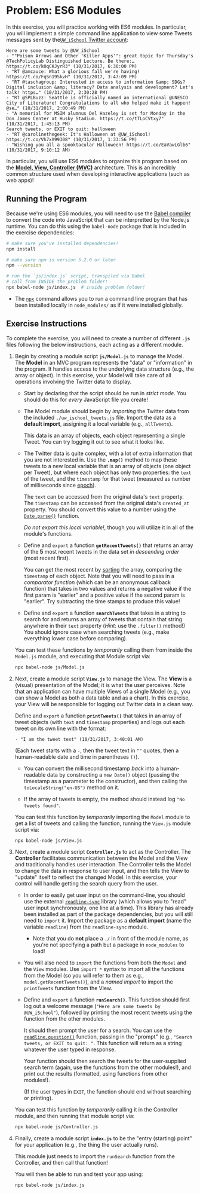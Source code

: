 # Problem: ES6 Modules

In this exercise, you will practice working with ES6 modules. In particular, you will implement a simple command line application to view some Tweets messages sent by the[`UW_iSchool` Twitter account](https://twitter.com/uw_ischool):

```
Here are some tweets by @UW_iSchool
- ""Poison Arrows and Other 'Killer Apps'": great topic for Thursday's @TechPolicyLab Distinguished Lecture. Be there:… https://t.co/k0qCKJyrR3" (10/31/2017, 6:30:00 PM)
- "RT @amcauce: What a glorious fall we're having! https://t.co/FqSn19SkvH" (10/31/2017, 3:47:09 PM)
- "RT @taschagroup: Interested in access to information &amp; SDGs? Digital inclusion &amp; literacy? Data analysis and development? Let's talk! https…" (10/31/2017, 2:30:28 PM)
- "RT @SPLBuzz: Seattle is officially named an international @UNESCO City of Literature! Congratulations to all who helped make it happen! @se…" (10/31/2017, 2:00:49 PM)
- "A memorial for MSIM alumnus Del Hazeley is set for Monday in the Don James Center at Husky Stadium. https://t.co/tTLoCVtxy7" (10/31/2017, 1:45:13 PM)
Search tweets, or EXIT to quit: halloween
- "RT @carolinethegeek: It's Halloween at @UW_iSchool! https://t.co/Vh7xX99308" (10/31/2017, 1:33:56 PM)
- "Wishing you all a spooktacular Halloween! https://t.co/EaVawLGlb6" (10/31/2017, 9:10:12 AM)
```

In particular, you will use ES6 modules to organize this program based on the [**Model, View, Controller (MVC)**](https://en.wikipedia.org/wiki/Model%E2%80%93view%E2%80%93controller) architecture. This is an incredibly common structure used when developing interactive applications (such as web apps)!

## Running the Program
Because we're using ES6 modules, you will need to use the [Babel compiler](https://babeljs.io/) to convert the code into JavaScript that can be interpretted by the Node.js runtime. You can do this using the `babel-node` package that is included in the exercise dependencies:

```bash
# make sure you've installed dependencies!
npm install

# make sure npm is version 5.2.0 or later
npm --version

# run the `js/index.js` script, transpiled via Babel
# call from INSIDE the problem folder!
npx babel-node js/index.js  # inside problem folder!
```
- The [`npx`](https://medium.com/@maybekatz/introducing-npx-an-npm-package-runner-55f7d4bd282b) command allows you to run a command line program that has been installed locally in `node_modules/` as if it were installed globally.


## Exercise Instructions
To complete the exercise, you will need to create a number of different **`.js`** files following the below instructions, each acting as a different module.

1. Begin by creating a module script **`js/Model.js`** to manage the Model. The **Model** in an MVC program represents the "data" or "information" in the program. It handles access to the underlying data structure (e.g., the array or object). In this exercise, your Model will take care of all operations involving the Twitter data to display.

    - Start by declaring that the script should be run in _strict mode_. You should do this for _every_ JavaScript file you create!

    - The Model module should begin by _importing_ the Twitter data from the included `./uw_ischool_tweets.js` file. Import the data as a **default import**, assigning it a local variable (e.g., `allTweets`).

        This data is an array of objects, each object representing a single Tweet. You can try logging it out to see what it looks like.

    - The Twitter data is quite complex, with a lot of extra information that you are not interested in. Use the **`.map()`** method to map these tweets to a new local variable that is an array of objects (one object per Tweet), but where each object has only two properties: the `text` of the tweet, and the `timestamp` for that tweet (measured as number of milliseconds since [epoch](https://en.wikipedia.org/wiki/Unix_time)).
    
        The `text` can be accessed from the original data's `text` property. The `timestamp` can be accessed from the original data's `created_at` property. You should convert this value to a number using the [`Date.parse()`](https://developer.mozilla.org/en-US/docs/Web/JavaScript/Reference/Global_Objects/Date/parse) function.

        _Do not export this local variable!_, though you will utilize it in all of the module's functions.

    - Define and `export` a function **`getRecentTweets()`** that returns an array of the **5** most recent tweets in the data set _in descending order_ (most recent first).

        You can get the most recent by [sorting](https://developer.mozilla.org/en-US/docs/Web/JavaScript/Reference/Global_Objects/Array/sort) the array, comparing the `timestamp` of each object. Note that you will need to pass in a _comparator function_ (which can be an anonymous callback function) that takes in two values and returns a negative value if the first param is "earlier" and a positive value if the second param is "earlier". Try subtracting the time stamps to produce this value!

    - Define and `export` a function **`searchTweets`** that takes in a string to search for and returns an array of tweets that contain that string anywhere in their `text` property (_Hint_: use the `.filter()` method!) You should ignore case when searching tweets (e.g., make everything lower case before comparing).

    You can test these functions by _temporarily_ calling them from inside the `Model.js` module, and executing that Module script via:

    ```bash
    npx babel-node js/Model.js
    ```

2. Next, create a module script **`View.js`** to manage the View. The **View** is a (visual) presentation of the Model; it is what the user perceives. Note that an application can have multiple Views of a single Model (e.g., you can show a Model as both a data table and as a chart). In this exercise, your View will be responsible for logging out Twitter data in a clean way.

    Define and `export` a function **`printTweets()`** that takes in an array of tweet objects (with `text` and `timestamp` properties) and logs out each tweet on its own line with the format:

    ```
    - "I am the tweet text" (10/31/2017, 3:40:01 AM)
    ```

    (Each tweet starts with a `-`, then the tweet text in `""` quotes, then a human-readable date and time in parentheses `()`).

    - You can convert the millisecond timestamp _back_ into a human-readable data by constructing a `new Date()` object (passing the timestamp as a parameter to the constructor), and then calling the `toLocaleString("en-US")` method on it.

    - If the array of tweets is empty, the method should instead log `"No tweets found"`.

    You can test this function by _temporarily_ importing the `Model` module to get a list of tweets and calling the function, running the `View.js` module script via:

    ```bash
    npx babel-node js/View.js
    ```

3. Next, create a module script **`Controller.js`** to act as the Controller. The **Controller** facilitates communication between the Model and the View and traditionally handles user interaction. The Controller tells the Model to change the data in response to user input, and then tells the View to "update" itself to reflect the changed Model. In this exercise, your control will handle getting the search query from the user.

    - In order to easily get user input on the command-line, you should use the external [`readline-sync`](https://github.com/anseki/readline-sync) library (which allows you to "read" user input synchronously, one line at a time). This library has already been installed as part of the package dependencies, but you will still need to `import` it. Import the package as a **default import** (name the variable `readline`) from the `readline-sync` module.

        - Note that you do **not** place a `./` in front of the module name, as you're not specifying a path but a package in `node_modules` to load!

    - You will also need to `import` the functions from both the `Model` and the `View` modules. Use `import *` syntax to import all the functions from the Model (so you will refer to them as e.g., `model.getRecentTweets()`), and a _named import_ to import the `printTweets` function from the View.

    - Define and `export` a function **`runSearch()`**. This function should first log out a welcome message (`"Here are some tweets by @UW_iSchool"`), followed by printing the most recent tweets using the function from the other modules.

        It should then prompt the user for a search. You can use the [`readline.question()`](https://github.com/anseki/readline-sync#question) function, passing in the "prompt" (e.g., `"Search tweets, or EXIT to quit: "`. This function will return as a string whatever the user typed in response.

        Your function should then search the tweets for the user-supplied search term (again, use the functions from the other modules!), and print out the results (formatted, using functions from other modules!).

        (If the user types in `EXIT`, the function should end without searching or printing).

    You can test this function by _temporarily_ calling it in the Controller module, and then running that module script via:

    ```bash
    npx babel-node js/Controller.js
    ```

4. Finally, create a module script **`index.js`** to be the "entry (starting) point" for your application (e.g., the thing the user actually runs).

    This module just needs to import the `runSearch` function from the Controller, and then call that function!

    You will then be able to run and test your app using:

    ```
    npx babel-node js/index.js
    ```
